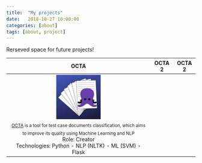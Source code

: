 ```yaml
---
title:  "My projects"
date:   2018-10-27 10:00:00
categories: [about]
tags: [about, project]
---
```


Rerseved space for future projects! 

| OCTA  	|  OCTA 2   |   OCTA 2    |	
|:-:	|:-:	|:-:	|
| <img src="https://github.com/antoniosj/blog-examples/blob/master/github-images/octa.png?raw=true" width="118px;"/><br /><sub><a href="https://www.antoniosj.com/2018/octa/">OCTA</a> is a tool for test case documents classification, which aims to improve its quality using Machine Learning and NLP </sub><br /> Role: Creator<br /> Technologies: Python - NLP (NLTK) - ML (SVM) - Flask |    	|     	| 
